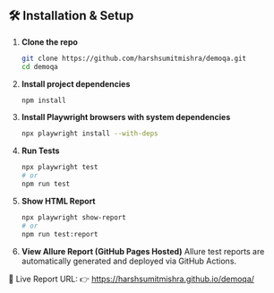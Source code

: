 ## 🛠️ Installation & Setup

1. **Clone the repo**
   ```bash
   git clone https://github.com/harshsumitmishra/demoqa.git
   cd demoqa

2. **Install project dependencies**
    ```bash
    npm install

3. **Install Playwright browsers with system dependencies**
    ```bash
    npx playwright install --with-deps

4. **Run Tests**
    ```bash
    npx playwright test
    # or
    npm run test

5. **Show HTML Report**
    ```bash
    npx playwright show-report
    # or
    npm run test:report

6. **View Allure Report (GitHub Pages Hosted)**
Allure test reports are automatically generated and deployed via GitHub Actions.

📎 Live Report URL:
👉 https://harshsumitmishra.github.io/demoqa/